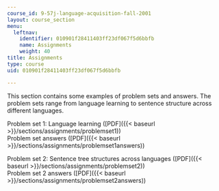 ```yaml
---
course_id: 9-57j-language-acquisition-fall-2001
layout: course_section
menu:
  leftnav:
    identifier: 010901f28411403ff23df067f5d6bbfb
    name: Assignments
    weight: 40
title: Assignments
type: course
uid: 010901f28411403ff23df067f5d6bbfb

---
```


This section contains some examples of problem sets and answers. The problem sets range from language learning to sentence structure across different languages.

Problem set 1: Language learning ([PDF]({{< baseurl >}}/sections/assignments/problemset1))  
Problem set answers ([PDF]({{< baseurl >}}/sections/assignments/problemset1answers))

Problem set 2: Sentence tree structures across languages ([PDF]({{< baseurl >}}/sections/assignments/problemset2))  
Problem set 2 answers ([PDF]({{< baseurl >}}/sections/assignments/problemset2answers))